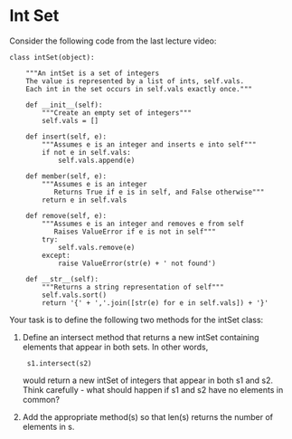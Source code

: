 # Int Set

Consider the following code from the last lecture video:


    class intSet(object):

        """An intSet is a set of integers
        The value is represented by a list of ints, self.vals.
        Each int in the set occurs in self.vals exactly once."""

        def __init__(self):
            """Create an empty set of integers"""
            self.vals = []

        def insert(self, e):
            """Assumes e is an integer and inserts e into self"""
            if not e in self.vals:
                self.vals.append(e)

        def member(self, e):
            """Assumes e is an integer
               Returns True if e is in self, and False otherwise"""
            return e in self.vals

        def remove(self, e):
            """Assumes e is an integer and removes e from self
               Raises ValueError if e is not in self"""
            try:
                self.vals.remove(e)
            except:
                raise ValueError(str(e) + ' not found')

        def __str__(self):
            """Returns a string representation of self"""
            self.vals.sort()
            return '{' + ','.join([str(e) for e in self.vals]) + '}'
Your task is to define the following two methods for the intSet class:

1. Define an intersect method that returns a new intSet containing elements that appear in both sets. In other words,

        s1.intersect(s2)
    would return a new intSet of integers that appear in both s1 and s2. Think carefully - what should happen if s1 and s2 have no elements in common?

2. Add the appropriate method(s) so that len(s) returns the number of elements in s.
